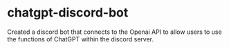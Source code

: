 # chatgpt-discord-bot
Created a discord bot that connects to the Openai API to allow users to use the functions of ChatGPT within the discord server.

